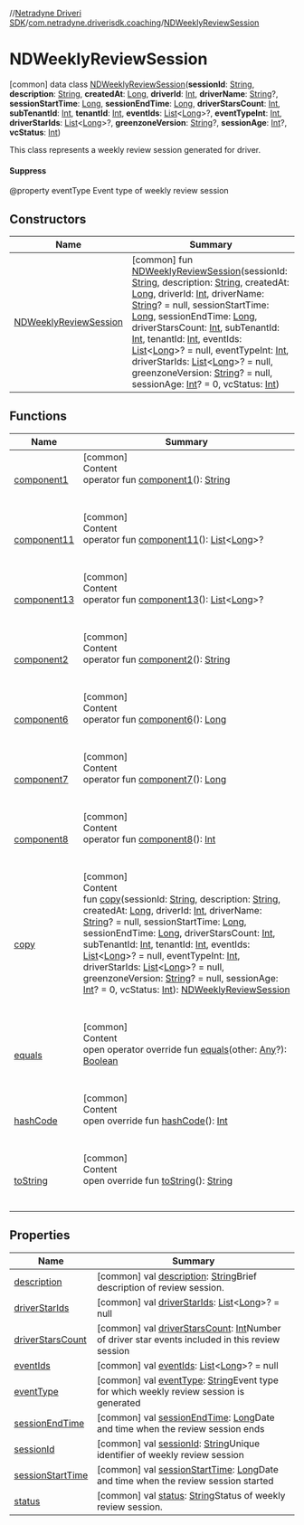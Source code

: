 //[Netradyne Driveri SDK](../../index.md)/[com.netradyne.driverisdk.coaching](../index.md)/[NDWeeklyReviewSession](index.md)



# NDWeeklyReviewSession  
 [common] data class [NDWeeklyReviewSession](index.md)(**sessionId**: [String](https://kotlinlang.org/api/latest/jvm/stdlib/kotlin/-string/index.html), **description**: [String](https://kotlinlang.org/api/latest/jvm/stdlib/kotlin/-string/index.html), **createdAt**: [Long](https://kotlinlang.org/api/latest/jvm/stdlib/kotlin/-long/index.html), **driverId**: [Int](https://kotlinlang.org/api/latest/jvm/stdlib/kotlin/-int/index.html), **driverName**: [String](https://kotlinlang.org/api/latest/jvm/stdlib/kotlin/-string/index.html)?, **sessionStartTime**: [Long](https://kotlinlang.org/api/latest/jvm/stdlib/kotlin/-long/index.html), **sessionEndTime**: [Long](https://kotlinlang.org/api/latest/jvm/stdlib/kotlin/-long/index.html), **driverStarsCount**: [Int](https://kotlinlang.org/api/latest/jvm/stdlib/kotlin/-int/index.html), **subTenantId**: [Int](https://kotlinlang.org/api/latest/jvm/stdlib/kotlin/-int/index.html), **tenantId**: [Int](https://kotlinlang.org/api/latest/jvm/stdlib/kotlin/-int/index.html), **eventIds**: [List](https://kotlinlang.org/api/latest/jvm/stdlib/kotlin.collections/-list/index.html)<[Long](https://kotlinlang.org/api/latest/jvm/stdlib/kotlin/-long/index.html)>?, **eventTypeInt**: [Int](https://kotlinlang.org/api/latest/jvm/stdlib/kotlin/-int/index.html), **driverStarIds**: [List](https://kotlinlang.org/api/latest/jvm/stdlib/kotlin.collections/-list/index.html)<[Long](https://kotlinlang.org/api/latest/jvm/stdlib/kotlin/-long/index.html)>?, **greenzoneVersion**: [String](https://kotlinlang.org/api/latest/jvm/stdlib/kotlin/-string/index.html)?, **sessionAge**: [Int](https://kotlinlang.org/api/latest/jvm/stdlib/kotlin/-int/index.html)?, **vcStatus**: [Int](https://kotlinlang.org/api/latest/jvm/stdlib/kotlin/-int/index.html))

This class represents a weekly review session generated for driver.



#### Suppress  


@property eventType Event type of weekly review session

   


## Constructors  
  
|  Name|  Summary| 
|---|---|
| <a name="com.netradyne.driverisdk.coaching/NDWeeklyReviewSession/NDWeeklyReviewSession/#kotlin.String#kotlin.String#kotlin.Long#kotlin.Int#kotlin.String?#kotlin.Long#kotlin.Long#kotlin.Int#kotlin.Int#kotlin.Int#kotlin.collections.List[kotlin.Long]?#kotlin.Int#kotlin.collections.List[kotlin.Long]?#kotlin.String?#kotlin.Int?#kotlin.Int/PointingToDeclaration/"></a>[NDWeeklyReviewSession](-n-d-weekly-review-session.md)| <a name="com.netradyne.driverisdk.coaching/NDWeeklyReviewSession/NDWeeklyReviewSession/#kotlin.String#kotlin.String#kotlin.Long#kotlin.Int#kotlin.String?#kotlin.Long#kotlin.Long#kotlin.Int#kotlin.Int#kotlin.Int#kotlin.collections.List[kotlin.Long]?#kotlin.Int#kotlin.collections.List[kotlin.Long]?#kotlin.String?#kotlin.Int?#kotlin.Int/PointingToDeclaration/"></a> [common] fun [NDWeeklyReviewSession](-n-d-weekly-review-session.md)(sessionId: [String](https://kotlinlang.org/api/latest/jvm/stdlib/kotlin/-string/index.html), description: [String](https://kotlinlang.org/api/latest/jvm/stdlib/kotlin/-string/index.html), createdAt: [Long](https://kotlinlang.org/api/latest/jvm/stdlib/kotlin/-long/index.html), driverId: [Int](https://kotlinlang.org/api/latest/jvm/stdlib/kotlin/-int/index.html), driverName: [String](https://kotlinlang.org/api/latest/jvm/stdlib/kotlin/-string/index.html)? = null, sessionStartTime: [Long](https://kotlinlang.org/api/latest/jvm/stdlib/kotlin/-long/index.html), sessionEndTime: [Long](https://kotlinlang.org/api/latest/jvm/stdlib/kotlin/-long/index.html), driverStarsCount: [Int](https://kotlinlang.org/api/latest/jvm/stdlib/kotlin/-int/index.html), subTenantId: [Int](https://kotlinlang.org/api/latest/jvm/stdlib/kotlin/-int/index.html), tenantId: [Int](https://kotlinlang.org/api/latest/jvm/stdlib/kotlin/-int/index.html), eventIds: [List](https://kotlinlang.org/api/latest/jvm/stdlib/kotlin.collections/-list/index.html)<[Long](https://kotlinlang.org/api/latest/jvm/stdlib/kotlin/-long/index.html)>? = null, eventTypeInt: [Int](https://kotlinlang.org/api/latest/jvm/stdlib/kotlin/-int/index.html), driverStarIds: [List](https://kotlinlang.org/api/latest/jvm/stdlib/kotlin.collections/-list/index.html)<[Long](https://kotlinlang.org/api/latest/jvm/stdlib/kotlin/-long/index.html)>? = null, greenzoneVersion: [String](https://kotlinlang.org/api/latest/jvm/stdlib/kotlin/-string/index.html)? = null, sessionAge: [Int](https://kotlinlang.org/api/latest/jvm/stdlib/kotlin/-int/index.html)? = 0, vcStatus: [Int](https://kotlinlang.org/api/latest/jvm/stdlib/kotlin/-int/index.html))   <br>


## Functions  
  
|  Name|  Summary| 
|---|---|
| <a name="com.netradyne.driverisdk.coaching/NDWeeklyReviewSession/component1/#/PointingToDeclaration/"></a>[component1](component1.md)| <a name="com.netradyne.driverisdk.coaching/NDWeeklyReviewSession/component1/#/PointingToDeclaration/"></a>[common]  <br>Content  <br>operator fun [component1](component1.md)(): [String](https://kotlinlang.org/api/latest/jvm/stdlib/kotlin/-string/index.html)  <br><br><br>
| <a name="com.netradyne.driverisdk.coaching/NDWeeklyReviewSession/component11/#/PointingToDeclaration/"></a>[component11](component11.md)| <a name="com.netradyne.driverisdk.coaching/NDWeeklyReviewSession/component11/#/PointingToDeclaration/"></a>[common]  <br>Content  <br>operator fun [component11](component11.md)(): [List](https://kotlinlang.org/api/latest/jvm/stdlib/kotlin.collections/-list/index.html)<[Long](https://kotlinlang.org/api/latest/jvm/stdlib/kotlin/-long/index.html)>?  <br><br><br>
| <a name="com.netradyne.driverisdk.coaching/NDWeeklyReviewSession/component13/#/PointingToDeclaration/"></a>[component13](component13.md)| <a name="com.netradyne.driverisdk.coaching/NDWeeklyReviewSession/component13/#/PointingToDeclaration/"></a>[common]  <br>Content  <br>operator fun [component13](component13.md)(): [List](https://kotlinlang.org/api/latest/jvm/stdlib/kotlin.collections/-list/index.html)<[Long](https://kotlinlang.org/api/latest/jvm/stdlib/kotlin/-long/index.html)>?  <br><br><br>
| <a name="com.netradyne.driverisdk.coaching/NDWeeklyReviewSession/component2/#/PointingToDeclaration/"></a>[component2](component2.md)| <a name="com.netradyne.driverisdk.coaching/NDWeeklyReviewSession/component2/#/PointingToDeclaration/"></a>[common]  <br>Content  <br>operator fun [component2](component2.md)(): [String](https://kotlinlang.org/api/latest/jvm/stdlib/kotlin/-string/index.html)  <br><br><br>
| <a name="com.netradyne.driverisdk.coaching/NDWeeklyReviewSession/component6/#/PointingToDeclaration/"></a>[component6](component6.md)| <a name="com.netradyne.driverisdk.coaching/NDWeeklyReviewSession/component6/#/PointingToDeclaration/"></a>[common]  <br>Content  <br>operator fun [component6](component6.md)(): [Long](https://kotlinlang.org/api/latest/jvm/stdlib/kotlin/-long/index.html)  <br><br><br>
| <a name="com.netradyne.driverisdk.coaching/NDWeeklyReviewSession/component7/#/PointingToDeclaration/"></a>[component7](component7.md)| <a name="com.netradyne.driverisdk.coaching/NDWeeklyReviewSession/component7/#/PointingToDeclaration/"></a>[common]  <br>Content  <br>operator fun [component7](component7.md)(): [Long](https://kotlinlang.org/api/latest/jvm/stdlib/kotlin/-long/index.html)  <br><br><br>
| <a name="com.netradyne.driverisdk.coaching/NDWeeklyReviewSession/component8/#/PointingToDeclaration/"></a>[component8](component8.md)| <a name="com.netradyne.driverisdk.coaching/NDWeeklyReviewSession/component8/#/PointingToDeclaration/"></a>[common]  <br>Content  <br>operator fun [component8](component8.md)(): [Int](https://kotlinlang.org/api/latest/jvm/stdlib/kotlin/-int/index.html)  <br><br><br>
| <a name="com.netradyne.driverisdk.coaching/NDWeeklyReviewSession/copy/#kotlin.String#kotlin.String#kotlin.Long#kotlin.Int#kotlin.String?#kotlin.Long#kotlin.Long#kotlin.Int#kotlin.Int#kotlin.Int#kotlin.collections.List[kotlin.Long]?#kotlin.Int#kotlin.collections.List[kotlin.Long]?#kotlin.String?#kotlin.Int?#kotlin.Int/PointingToDeclaration/"></a>[copy](copy.md)| <a name="com.netradyne.driverisdk.coaching/NDWeeklyReviewSession/copy/#kotlin.String#kotlin.String#kotlin.Long#kotlin.Int#kotlin.String?#kotlin.Long#kotlin.Long#kotlin.Int#kotlin.Int#kotlin.Int#kotlin.collections.List[kotlin.Long]?#kotlin.Int#kotlin.collections.List[kotlin.Long]?#kotlin.String?#kotlin.Int?#kotlin.Int/PointingToDeclaration/"></a>[common]  <br>Content  <br>fun [copy](copy.md)(sessionId: [String](https://kotlinlang.org/api/latest/jvm/stdlib/kotlin/-string/index.html), description: [String](https://kotlinlang.org/api/latest/jvm/stdlib/kotlin/-string/index.html), createdAt: [Long](https://kotlinlang.org/api/latest/jvm/stdlib/kotlin/-long/index.html), driverId: [Int](https://kotlinlang.org/api/latest/jvm/stdlib/kotlin/-int/index.html), driverName: [String](https://kotlinlang.org/api/latest/jvm/stdlib/kotlin/-string/index.html)? = null, sessionStartTime: [Long](https://kotlinlang.org/api/latest/jvm/stdlib/kotlin/-long/index.html), sessionEndTime: [Long](https://kotlinlang.org/api/latest/jvm/stdlib/kotlin/-long/index.html), driverStarsCount: [Int](https://kotlinlang.org/api/latest/jvm/stdlib/kotlin/-int/index.html), subTenantId: [Int](https://kotlinlang.org/api/latest/jvm/stdlib/kotlin/-int/index.html), tenantId: [Int](https://kotlinlang.org/api/latest/jvm/stdlib/kotlin/-int/index.html), eventIds: [List](https://kotlinlang.org/api/latest/jvm/stdlib/kotlin.collections/-list/index.html)<[Long](https://kotlinlang.org/api/latest/jvm/stdlib/kotlin/-long/index.html)>? = null, eventTypeInt: [Int](https://kotlinlang.org/api/latest/jvm/stdlib/kotlin/-int/index.html), driverStarIds: [List](https://kotlinlang.org/api/latest/jvm/stdlib/kotlin.collections/-list/index.html)<[Long](https://kotlinlang.org/api/latest/jvm/stdlib/kotlin/-long/index.html)>? = null, greenzoneVersion: [String](https://kotlinlang.org/api/latest/jvm/stdlib/kotlin/-string/index.html)? = null, sessionAge: [Int](https://kotlinlang.org/api/latest/jvm/stdlib/kotlin/-int/index.html)? = 0, vcStatus: [Int](https://kotlinlang.org/api/latest/jvm/stdlib/kotlin/-int/index.html)): [NDWeeklyReviewSession](index.md)  <br><br><br>
| <a name="kotlin/Any/equals/#kotlin.Any?/PointingToDeclaration/"></a>[equals](../../com.netradyne.driverisdk.video/-n-d-video-a-p-i/index.md#%5Bkotlin%2FAny%2Fequals%2F%23kotlin.Any%3F%2FPointingToDeclaration%2F%5D%2FFunctions%2F106651406)| <a name="kotlin/Any/equals/#kotlin.Any?/PointingToDeclaration/"></a>[common]  <br>Content  <br>open operator override fun [equals](../../com.netradyne.driverisdk.video/-n-d-video-a-p-i/index.md#%5Bkotlin%2FAny%2Fequals%2F%23kotlin.Any%3F%2FPointingToDeclaration%2F%5D%2FFunctions%2F106651406)(other: [Any](https://kotlinlang.org/api/latest/jvm/stdlib/kotlin/-any/index.html)?): [Boolean](https://kotlinlang.org/api/latest/jvm/stdlib/kotlin/-boolean/index.html)  <br><br><br>
| <a name="kotlin/Any/hashCode/#/PointingToDeclaration/"></a>[hashCode](../../com.netradyne.driverisdk.video/-n-d-video-a-p-i/index.md#%5Bkotlin%2FAny%2FhashCode%2F%23%2FPointingToDeclaration%2F%5D%2FFunctions%2F106651406)| <a name="kotlin/Any/hashCode/#/PointingToDeclaration/"></a>[common]  <br>Content  <br>open override fun [hashCode](../../com.netradyne.driverisdk.video/-n-d-video-a-p-i/index.md#%5Bkotlin%2FAny%2FhashCode%2F%23%2FPointingToDeclaration%2F%5D%2FFunctions%2F106651406)(): [Int](https://kotlinlang.org/api/latest/jvm/stdlib/kotlin/-int/index.html)  <br><br><br>
| <a name="kotlin/Any/toString/#/PointingToDeclaration/"></a>[toString](../../com.netradyne.driverisdk.video/-n-d-video-a-p-i/index.md#%5Bkotlin%2FAny%2FtoString%2F%23%2FPointingToDeclaration%2F%5D%2FFunctions%2F106651406)| <a name="kotlin/Any/toString/#/PointingToDeclaration/"></a>[common]  <br>Content  <br>open override fun [toString](../../com.netradyne.driverisdk.video/-n-d-video-a-p-i/index.md#%5Bkotlin%2FAny%2FtoString%2F%23%2FPointingToDeclaration%2F%5D%2FFunctions%2F106651406)(): [String](https://kotlinlang.org/api/latest/jvm/stdlib/kotlin/-string/index.html)  <br><br><br>


## Properties  
  
|  Name|  Summary| 
|---|---|
| <a name="com.netradyne.driverisdk.coaching/NDWeeklyReviewSession/description/#/PointingToDeclaration/"></a>[description](description.md)| <a name="com.netradyne.driverisdk.coaching/NDWeeklyReviewSession/description/#/PointingToDeclaration/"></a> [common] val [description](description.md): [String](https://kotlinlang.org/api/latest/jvm/stdlib/kotlin/-string/index.html)Brief description of review session.   <br>
| <a name="com.netradyne.driverisdk.coaching/NDWeeklyReviewSession/driverStarIds/#/PointingToDeclaration/"></a>[driverStarIds](driver-star-ids.md)| <a name="com.netradyne.driverisdk.coaching/NDWeeklyReviewSession/driverStarIds/#/PointingToDeclaration/"></a> [common] val [driverStarIds](driver-star-ids.md): [List](https://kotlinlang.org/api/latest/jvm/stdlib/kotlin.collections/-list/index.html)<[Long](https://kotlinlang.org/api/latest/jvm/stdlib/kotlin/-long/index.html)>? = null   <br>
| <a name="com.netradyne.driverisdk.coaching/NDWeeklyReviewSession/driverStarsCount/#/PointingToDeclaration/"></a>[driverStarsCount](driver-stars-count.md)| <a name="com.netradyne.driverisdk.coaching/NDWeeklyReviewSession/driverStarsCount/#/PointingToDeclaration/"></a> [common] val [driverStarsCount](driver-stars-count.md): [Int](https://kotlinlang.org/api/latest/jvm/stdlib/kotlin/-int/index.html)Number of driver star events included in this review session   <br>
| <a name="com.netradyne.driverisdk.coaching/NDWeeklyReviewSession/eventIds/#/PointingToDeclaration/"></a>[eventIds](event-ids.md)| <a name="com.netradyne.driverisdk.coaching/NDWeeklyReviewSession/eventIds/#/PointingToDeclaration/"></a> [common] val [eventIds](event-ids.md): [List](https://kotlinlang.org/api/latest/jvm/stdlib/kotlin.collections/-list/index.html)<[Long](https://kotlinlang.org/api/latest/jvm/stdlib/kotlin/-long/index.html)>? = null   <br>
| <a name="com.netradyne.driverisdk.coaching/NDWeeklyReviewSession/eventType/#/PointingToDeclaration/"></a>[eventType](event-type.md)| <a name="com.netradyne.driverisdk.coaching/NDWeeklyReviewSession/eventType/#/PointingToDeclaration/"></a> [common] val [eventType](event-type.md): [String](https://kotlinlang.org/api/latest/jvm/stdlib/kotlin/-string/index.html)Event type for which weekly review session is generated   <br>
| <a name="com.netradyne.driverisdk.coaching/NDWeeklyReviewSession/sessionEndTime/#/PointingToDeclaration/"></a>[sessionEndTime](session-end-time.md)| <a name="com.netradyne.driverisdk.coaching/NDWeeklyReviewSession/sessionEndTime/#/PointingToDeclaration/"></a> [common] val [sessionEndTime](session-end-time.md): [Long](https://kotlinlang.org/api/latest/jvm/stdlib/kotlin/-long/index.html)Date and time when the review session ends   <br>
| <a name="com.netradyne.driverisdk.coaching/NDWeeklyReviewSession/sessionId/#/PointingToDeclaration/"></a>[sessionId](session-id.md)| <a name="com.netradyne.driverisdk.coaching/NDWeeklyReviewSession/sessionId/#/PointingToDeclaration/"></a> [common] val [sessionId](session-id.md): [String](https://kotlinlang.org/api/latest/jvm/stdlib/kotlin/-string/index.html)Unique identifier of weekly review session   <br>
| <a name="com.netradyne.driverisdk.coaching/NDWeeklyReviewSession/sessionStartTime/#/PointingToDeclaration/"></a>[sessionStartTime](session-start-time.md)| <a name="com.netradyne.driverisdk.coaching/NDWeeklyReviewSession/sessionStartTime/#/PointingToDeclaration/"></a> [common] val [sessionStartTime](session-start-time.md): [Long](https://kotlinlang.org/api/latest/jvm/stdlib/kotlin/-long/index.html)Date and time when the review session started   <br>
| <a name="com.netradyne.driverisdk.coaching/NDWeeklyReviewSession/status/#/PointingToDeclaration/"></a>[status](status.md)| <a name="com.netradyne.driverisdk.coaching/NDWeeklyReviewSession/status/#/PointingToDeclaration/"></a> [common] val [status](status.md): [String](https://kotlinlang.org/api/latest/jvm/stdlib/kotlin/-string/index.html)Status of weekly review session.   <br>


